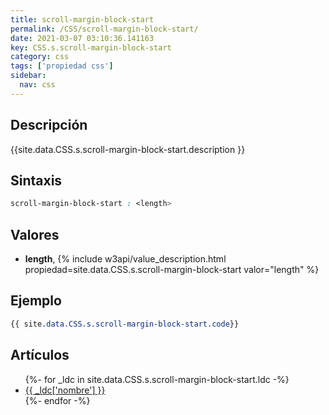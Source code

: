 ```yaml
---
title: scroll-margin-block-start
permalink: /CSS/scroll-margin-block-start/
date: 2021-03-07 03:10:36.141163
key: CSS.s.scroll-margin-block-start
category: css
tags: ['propiedad css']
sidebar: 
  nav: css
---
```


## Descripción
{{site.data.CSS.s.scroll-margin-block-start.description }}

## Sintaxis
~~~css
scroll-margin-block-start : <length>
~~~

## Valores
* **length**,  {% include w3api/value_description.html propiedad=site.data.CSS.s.scroll-margin-block-start valor="length" %}

## Ejemplo
~~~css
{{ site.data.CSS.s.scroll-margin-block-start.code}}
~~~

## Artículos
<ul>
{%- for _ldc in site.data.CSS.s.scroll-margin-block-start.ldc -%}
   <li>
       <a href="{{_ldc['url'] }}">{{ _ldc['nombre'] }}</a>
   </li>
{%- endfor -%}
</ul>

